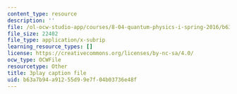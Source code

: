 ```yaml
---
content_type: resource
description: ''
file: /ol-ocw-studio-app/courses/8-04-quantum-physics-i-spring-2016/b63a7b94a91255d99e7f04b03736e48f_XQKV-hpsurs.vtt
file_size: 22402
file_type: application/x-subrip
learning_resource_types: []
license: https://creativecommons.org/licenses/by-nc-sa/4.0/
ocw_type: OCWFile
resourcetype: Other
title: 3play caption file
uid: b63a7b94-a912-55d9-9e7f-04b03736e48f
---
```

